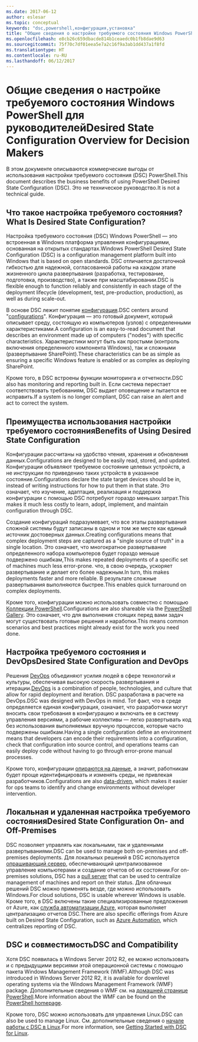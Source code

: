 ```yaml
---
ms.date: 2017-06-12
author: eslesar
ms.topic: conceptual
keywords: "dsc,powershell,конфигурация,установка"
title: "Общие сведения о настройке требуемого состояния Windows PowerShell для руководителей"
ms.openlocfilehash: e8cb26c659dbacde814b1ceaedc0b1fb8dae9d63
ms.sourcegitcommit: 75f70c7df01eea5e7a2c16f9a3ab1dd437a1f8fd
ms.translationtype: HT
ms.contentlocale: ru-RU
ms.lasthandoff: 06/12/2017
---
```

# <a name="desired-state-configuration-overview-for-decision-makers"></a><span data-ttu-id="c8158-103">Общие сведения о настройке требуемого состояния Windows PowerShell для руководителей</span><span class="sxs-lookup"><span data-stu-id="c8158-103">Desired State Configuration Overview for Decision Makers</span></span>

<span data-ttu-id="c8158-104">В этом документе описываются коммерческие выгоды от использования настройки требуемого состояния (DSC) PowerShell.</span><span class="sxs-lookup"><span data-stu-id="c8158-104">This document describes the business benefits of using PowerShell Desired State Configuration (DSC).</span></span> <span data-ttu-id="c8158-105">Это не техническое руководство.</span><span class="sxs-lookup"><span data-stu-id="c8158-105">It is not a technical guide.</span></span>

## <a name="what-is-desired-state-configuration"></a><span data-ttu-id="c8158-106">Что такое настройка требуемого состояния?</span><span class="sxs-lookup"><span data-stu-id="c8158-106">What Is Desired State Configuration?</span></span>

<span data-ttu-id="c8158-107">Настройка требуемого состояния (DSC) Windows PowerShell — это встроенная в Windows платформа управления конфигурациями, основанная на открытых стандартах.</span><span class="sxs-lookup"><span data-stu-id="c8158-107">Windows PowerShell Desired State Configuration (DSC) is a configuration management platform built into Windows that is based on open standards.</span></span> <span data-ttu-id="c8158-108">DSC отличается достаточной гибкостью для надежной, согласованной работы на каждом этапе жизненного цикла развертывания (разработка, тестирование, подготовка, производство), а также при масштабировании.</span><span class="sxs-lookup"><span data-stu-id="c8158-108">DSC is flexible enough to function reliably and consistently in each stage of the deployment lifecycle (development, test, pre-production, production), as well as during scale-out.</span></span> 

<span data-ttu-id="c8158-109">В основе DSC лежит понятие [конфигурация](https://msdn.microsoft.com/en-us/powershell/dsc/configurations).</span><span class="sxs-lookup"><span data-stu-id="c8158-109">DSC centers around "[configurations](https://msdn.microsoft.com/en-us/powershell/dsc/configurations)".</span></span>
<span data-ttu-id="c8158-110">Конфигурация — это готовый документ, который описывает среду, состоящую из компьютеров (узлов) с определенными характеристиками.</span><span class="sxs-lookup"><span data-stu-id="c8158-110">A configuration is an easy-to-read document that describes an environment made up of computers ("nodes") with specific characteristics.</span></span> <span data-ttu-id="c8158-111">Характеристики могут быть как простыми (контроль включения определенного компонента Windows), так и сложными (развертывание SharePoint).</span><span class="sxs-lookup"><span data-stu-id="c8158-111">These characteristics can be as simple as ensuring a specific Windows feature is enabled or as complex as deploying SharePoint.</span></span> 

<span data-ttu-id="c8158-112">Кроме того, в DSC встроены функции мониторинга и отчетности.</span><span class="sxs-lookup"><span data-stu-id="c8158-112">DSC also has monitoring and reporting built in.</span></span> <span data-ttu-id="c8158-113">Если система перестает соответствовать требованиям, DSC выдает оповещение и пытается ее исправить.</span><span class="sxs-lookup"><span data-stu-id="c8158-113">If a system is no longer compliant, DSC can raise an alert and act to correct the system.</span></span> 

## <a name="benefits-of-using-desired-state-configuration"></a><span data-ttu-id="c8158-114">Преимущества использования настройки требуемого состояния</span><span class="sxs-lookup"><span data-stu-id="c8158-114">Benefits of Using Desired State Configuration</span></span>

<span data-ttu-id="c8158-115">Конфигурации рассчитаны на удобство чтения, хранения и обновления данных.</span><span class="sxs-lookup"><span data-stu-id="c8158-115">Configurations are designed to be easily read, stored, and updated.</span></span> <span data-ttu-id="c8158-116">Конфигурации объявляют требуемое состояние целевых устройств, а не инструкции по приведению таких устройств в указанное состояние.</span><span class="sxs-lookup"><span data-stu-id="c8158-116">Configurations declare the state target devices should be in, instead of writing instructions for how to put them in that state.</span></span> <span data-ttu-id="c8158-117">Это означает, что изучение, адаптация, реализация и поддержка конфигурации с помощью DSC потребуют гораздо меньших затрат.</span><span class="sxs-lookup"><span data-stu-id="c8158-117">This makes it much less costly to learn, adopt, implement, and maintain configuration through DSC.</span></span> 

<span data-ttu-id="c8158-118">Создание конфигураций подразумевает, что все этапы развертывания сложной системы будут записаны в одном и том же месте как единый источник достоверных данных.</span><span class="sxs-lookup"><span data-stu-id="c8158-118">Creating configurations means that complex deployment steps are captured as a "single source of truth" in a single location.</span></span> <span data-ttu-id="c8158-119">Это означает, что многократное развертывание определенного набора компьютеров будет гораздо меньше подвержено ошибкам,</span><span class="sxs-lookup"><span data-stu-id="c8158-119">This makes repeated deployments of a specific set of machines much less error-prone.</span></span> <span data-ttu-id="c8158-120">что, в свою очередь, ускоряет развертывание и делает его более надежным.</span><span class="sxs-lookup"><span data-stu-id="c8158-120">In turn, this makes deployments faster and more reliable.</span></span> <span data-ttu-id="c8158-121">В результате сложные развертывания выполняются быстрее.</span><span class="sxs-lookup"><span data-stu-id="c8158-121">This enables quick turnaround on complex deployments.</span></span>

<span data-ttu-id="c8158-122">Кроме того, конфигурации можно использовать совместно с помощью [Коллекции PowerShell](https://powershellgallery.com).</span><span class="sxs-lookup"><span data-stu-id="c8158-122">Configurations are also shareable via the [PowerShell Gallery](https://powershellgallery.com).</span></span> <span data-ttu-id="c8158-123">Это означает, что для выполнения стоящих перед вами задач могут существовать готовые решения и наработки.</span><span class="sxs-lookup"><span data-stu-id="c8158-123">This means common scenarios and best practices might already exist for the work you need done.</span></span>


## <a name="desired-state-configuration-and-devops"></a><span data-ttu-id="c8158-124">Настройка требуемого состояния и DevOps</span><span class="sxs-lookup"><span data-stu-id="c8158-124">Desired State Configuration and DevOps</span></span>

<span data-ttu-id="c8158-125">Решения [DevOps](http://blogs.technet.com/b/ashleymcglone/archive/2015/11/20/devops-for-n00bs-ie-windows-people.aspx) объединяют усилия людей в сфере технологий и культуры, обеспечивая высокую скорость развертывания и итерации.</span><span class="sxs-lookup"><span data-stu-id="c8158-125">[DevOps](http://blogs.technet.com/b/ashleymcglone/archive/2015/11/20/devops-for-n00bs-ie-windows-people.aspx) is a combination of people, technologies, and culture that allow for rapid deployment and iteration.</span></span> <span data-ttu-id="c8158-126">DSC разработана в расчете на DevOps.</span><span class="sxs-lookup"><span data-stu-id="c8158-126">DSC was designed with DevOps in mind.</span></span> <span data-ttu-id="c8158-127">Тот факт, что в среде определяется единая конфигурация, означает, что разработчики могут вносить свои требования в конфигурацию и включать ее в систему управления версиями, а рабочие коллективы — легко развертывать код без использования выполняемых вручную процессов, которые часто подвержены ошибкам.</span><span class="sxs-lookup"><span data-stu-id="c8158-127">Having a single configuration define an environment means that developers can encode their requirements into a configuration, check that configuration into source control, and operations teams can easily deploy code without having to go through error-prone manual processes.</span></span> 

<span data-ttu-id="c8158-128">Кроме того, конфигурации [опираются на данные](https://msdn.microsoft.com/en-us/powershell/dsc/configdata), а значит, работникам будет проще идентифицировать и изменять среды, не привлекая разработчиков.</span><span class="sxs-lookup"><span data-stu-id="c8158-128">Configurations are also [data-driven](https://msdn.microsoft.com/en-us/powershell/dsc/configdata), which makes it easier for ops teams to identify and change environments without developer intervention.</span></span> 

## <a name="desired-state-configuration-on--and-off-premises"></a><span data-ttu-id="c8158-129">Локальная и удаленная настройка требуемого состояния</span><span class="sxs-lookup"><span data-stu-id="c8158-129">Desired State Configuration On- and Off-Premises</span></span>

<span data-ttu-id="c8158-130">DSC позволяет управлять как локальными, так и удаленными развертываниями.</span><span class="sxs-lookup"><span data-stu-id="c8158-130">DSC can be used to manage both on-premises and off-premises deployments.</span></span> <span data-ttu-id="c8158-131">Для локальных решений в DSC используется [опрашивающий сервер](https://msdn.microsoft.com/en-us/powershell/dsc/pullserver), обеспечивающий централизованное управление компьютерами и создание отчетов об их состоянии.</span><span class="sxs-lookup"><span data-stu-id="c8158-131">For on-premises solutions, DSC has a [pull server](https://msdn.microsoft.com/en-us/powershell/dsc/pullserver) that can be used to centralize management of machines and report on their status.</span></span> <span data-ttu-id="c8158-132">Для облачных решений DSC можно применять везде, где можно использовать Windows.</span><span class="sxs-lookup"><span data-stu-id="c8158-132">For cloud solutions, DSC is usable wherever Windows is usable.</span></span> <span data-ttu-id="c8158-133">Кроме того, в DSC включены такие специализированные предложения от Azure, как [служба автоматизации Azure](https://azure.microsoft.com/en-us/documentation/services/automation/), которая выполняет централизацию отчетов DSC.</span><span class="sxs-lookup"><span data-stu-id="c8158-133">There are also specific offerings from Azure built on Desired State Configuration, such as [Azure Automation](https://azure.microsoft.com/en-us/documentation/services/automation/), which centralizes reporting of DSC.</span></span> 

## <a name="dsc-and-compatibility"></a><span data-ttu-id="c8158-134">DSC и совместимость</span><span class="sxs-lookup"><span data-stu-id="c8158-134">DSC and Compatibility</span></span>

<span data-ttu-id="c8158-135">Хотя DSC появилась в Windows Server 2012 R2, ее можно использовать и с предыдущими версиями этой операционной системы с помощью пакета Windows Management Framework (WMF).</span><span class="sxs-lookup"><span data-stu-id="c8158-135">Although DSC was introduced in Windows Server 2012 R2, it is available for downlevel operating systems via the Windows Management Framework (WMF) package.</span></span> <span data-ttu-id="c8158-136">Дополнительные сведения о WMF см. на [домашней странице PowerShell](https://msdn.microsoft.com/en-us/powershell/).</span><span class="sxs-lookup"><span data-stu-id="c8158-136">More information about the WMF can be found on the [PowerShell homepage](https://msdn.microsoft.com/en-us/powershell/).</span></span> 

<span data-ttu-id="c8158-137">Кроме того, DSC можно использовать для управления Linux.</span><span class="sxs-lookup"><span data-stu-id="c8158-137">DSC can also be used to manage Linux.</span></span> <span data-ttu-id="c8158-138">См. дополнительные сведения о [начале работы с DSC в Linux](https://msdn.microsoft.com/en-us/powershell/dsc/lnxgettingstarted).</span><span class="sxs-lookup"><span data-stu-id="c8158-138">For more information, see [Getting Started with DSC for Linux](https://msdn.microsoft.com/en-us/powershell/dsc/lnxgettingstarted).</span></span>


